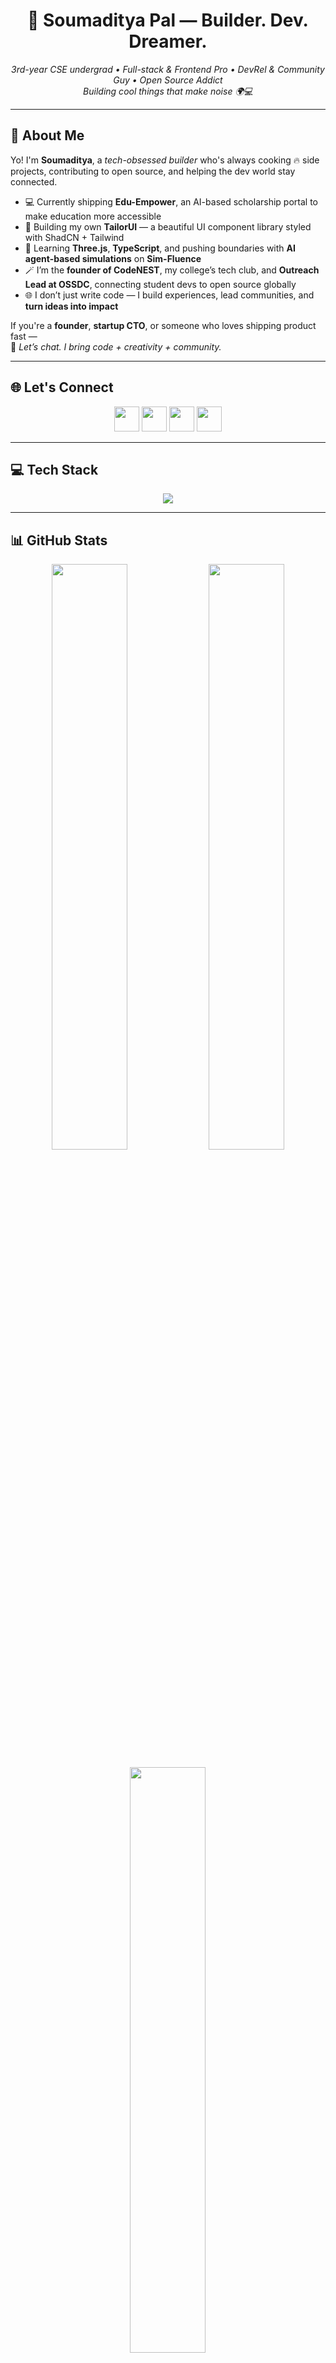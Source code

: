 <h1 align="center">🚀 Soumaditya Pal — Builder. Dev. Dreamer.</h1>

<p align="center">
  <em>
    3rd-year CSE undergrad • Full-stack & Frontend Pro • DevRel & Community Guy • Open Source Addict <br/>
    Building cool things that make noise 🌍💻
  </em>
</p>

---

## 🤩 About Me

Yo! I'm **Soumaditya**, a *tech-obsessed builder* who's always cooking 🔥 side projects, contributing to open source, and helping the dev world stay connected.

- 💻 Currently shipping **Edu-Empower**, an AI-based scholarship portal to make education more accessible
- 🎨 Building my own **TailorUI** — a beautiful UI component library styled with ShadCN + Tailwind
- 🧠 Learning **Three.js**, **TypeScript**, and pushing boundaries with **AI agent-based simulations** on **Sim-Fluence**
- 🪄 I’m the **founder of CodeNEST**, my college’s tech club, and **Outreach Lead at OSSDC**, connecting student devs to open source globally
- 🌐 I don’t just write code — I build experiences, lead communities, and **turn ideas into impact**

If you're a **founder**, **startup CTO**, or someone who loves shipping product fast —  
📩 *Let’s chat. I bring code + creativity + community.*

---

## 🌐 Let's Connect

<p align="center">
  <a href="https://instagram.com/soumaditya.pal"><img src="https://skillicons.dev/icons?i=instagram" height="40"/></a>
  <a href="https://www.linkedin.com/in/soumaditya-pal-109029309"><img src="https://skillicons.dev/icons?i=linkedin" height="40"/></a>
  <a href="https://x.com/soumadityapal"><img src="https://skillicons.dev/icons?i=twitter" height="40"/></a>
  <a href="mailto:soumadityapal@outlook.com"><img src="https://skillicons.dev/icons?i=gmail" height="40"/></a>
</p>

---

## 💻 Tech Stack

<p align="center">
  <img src="https://skillicons.dev/icons?i=html,css,js,ts,react,next,nodejs,express,mongodb,postgres,tailwind,threejs,prisma,supabase,vercel,netlify,git,github,docker,figma,vite,firebase,appwrite,postman,gcp,c,cpp" />
</p>

---

## 📊 GitHub Stats

<p align="center">
  <img src="https://github-readme-stats.vercel.app/api?username=palsoumaditya&theme=radical&hide_border=false&include_all_commits=true&count_private=true" width="49%"/>
  <img src="https://github-readme-streak-stats.herokuapp.com?user=palsoumaditya&theme=radical&hide_border=false" width="49%"/>
</p>

<p align="center">
  <img src="https://github-readme-stats.vercel.app/api/top-langs/?username=palsoumaditya&theme=radical&layout=compact&hide_border=false" width="49%"/>
</p>

---

## 🔝 Top Contributed Repos

<p align="center">
  <img src="https://github-contributor-stats.vercel.app/api?username=palsoumaditya&limit=5&theme=radical&combine_all_yearly_contributions=true" />
</p>

---

<p align="center">
  <img src="https://visitcount.itsvg.in/api?id=palsoumaditya&icon=0&color=6" />
</p>

---

<p align="center">
  <em>⚡ Built with love, caffeine, community vibes & open-source magic ✨</em>
</p>
